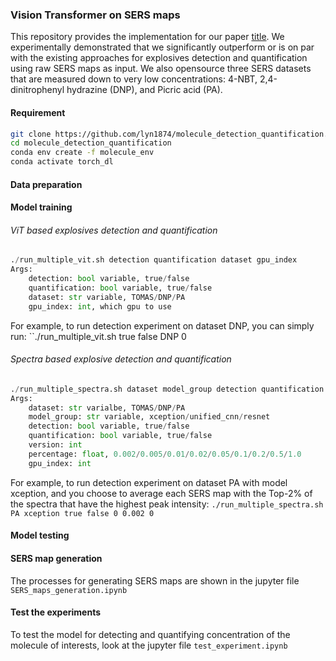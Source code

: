 
### Vision Transformer on SERS maps

This repository provides the implementation for our paper [title](url). We experimentally demonstrated that we significantly outperform or is on par with the existing approaches for explosives detection and quantification using raw SERS maps as input. We also opensource three SERS datasets that are measured down to very low concentrations: 4-NBT, 2,4-dinitrophenyl hydrazine (DNP), and Picric acid (PA).

  

#### Requirement
```bash
git clone https://github.com/lyn1874/molecule_detection_quantification.vit
cd molecule_detection_quantification
conda env create -f molecule_env 
conda activate torch_dl
```

#### Data preparation


#### Model training 
###### ViT based explosives detection and quantification
```python
./run_multiple_vit.sh detection quantification dataset gpu_index 
Args:
	detection: bool variable, true/false 
	quantification: bool variable, true/false
	dataset: str variable, TOMAS/DNP/PA
	gpu_index: int, which gpu to use
```

For example, to run detection experiment on dataset DNP, you can simply run:
``./run_multiple_vit.sh true false DNP 0 

###### Spectra based explosive detection and quantification
```python
./run_multiple_spectra.sh dataset model_group detection quantification version percentage gpu_index 
Args:
	dataset: str varialbe, TOMAS/DNP/PA 
	model_group: str variable, xception/unified_cnn/resnet 
	detection: bool variable, true/false 
	quantification: bool variable, true/false 
	version: int 
	percentage: float, 0.002/0.005/0.01/0.02/0.05/0.1/0.2/0.5/1.0 
	gpu_index: int 
```

For example, to run detection experiment on dataset PA with model xception, and you choose to average each SERS map with the Top-2% of the spectra that have the highest peak intensity:
	`./run_multiple_spectra.sh PA xception true false 0 0.002 0`

#### Model testing 


#### SERS map generation

The processes for generating SERS maps are shown in the jupyter file `SERS_maps_generation.ipynb`

  
#### Test the experiments

To test the model for detecting and quantifying concentration of the molecule of interests, look at the jupyter file `test_experiment.ipynb`